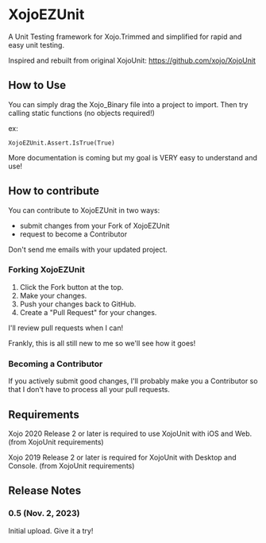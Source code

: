 XojoEZUnit
========

A Unit Testing framework for Xojo.Trimmed and simplified for rapid and easy unit testing.

Inspired and rebuilt from original XojoUnit: https://github.com/xojo/XojoUnit

## How to Use

You can simply drag the Xojo_Binary file into a project to import. Then try calling static functions (no objects required!)

ex:
```
XojoEZUnit.Assert.IsTrue(True)
```
More documentation is coming but my goal is VERY easy to understand and use!

## How to contribute

You can contribute to XojoEZUnit in two ways:

- submit changes from your Fork of XojoEZUnit
- request to become a Contributor

Don't send me emails with your updated project.

### Forking XojoEZUnit

1. Click the Fork button at the top.
2. Make your changes.
3. Push your changes back to GitHub.
4. Create a "Pull Request" for your changes.

I'll review pull requests when I can!

Frankly, this is all still new to me so we'll see how it goes!

### Becoming a Contributor

If you actively submit good changes, I'll probably make you a Contributor so that I don't have to process all your pull requests.

## Requirements

Xojo 2020 Release 2 or later is required to use XojoUnit with iOS and Web. (from XojoUnit requirements)

Xojo 2019 Release 2 or later is required for XojoUnit with Desktop and Console. (from XojoUnit requirements)

## Release Notes

### 0.5 (Nov. 2, 2023)
Initial upload. Give it a try!




